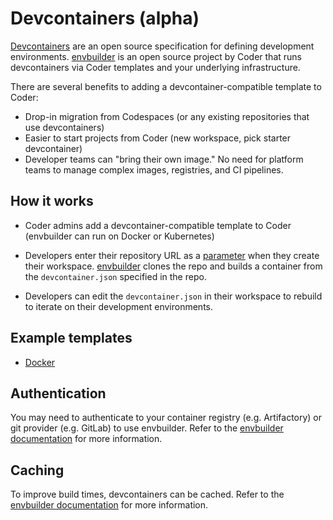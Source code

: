 # Devcontainers (alpha)

[Devcontainers](https://containers.dev) are an open source specification for defining development environments. [envbuilder](https://github.com/coder/envbuilder) is an open source project by Coder that runs devcontainers via Coder templates and your underlying infrastructure.

There are several benefits to adding a devcontainer-compatible template to Coder:

- Drop-in migration from Codespaces (or any existing repositories that use devcontainers)
- Easier to start projects from Coder (new workspace, pick starter devcontainer)
- Developer teams can "bring their own image." No need for platform teams to manage complex images, registries, and CI pipelines.

## How it works

- Coder admins add a devcontainer-compatible template to Coder (envbuilder can run on Docker or Kubernetes)

- Developers enter their repository URL as a [parameter](./parameters.md) when they create their workspace. [envbuilder](https://github.com/coder/envbuilder) clones the repo and builds a container from the `devcontainer.json` specified in the repo.

- Developers can edit the `devcontainer.json` in their workspace to rebuild to iterate on their development environments.

## Example templates

- [Docker](https://github.com/coder/coder/tree/main/examples/templates/devcontainer-docker)

## Authentication

You may need to authenticate to your container registry (e.g. Artifactory) or git provider (e.g. GitLab) to use envbuilder. Refer to the [envbuilder documentation](https://github.com/coder/envbuilder/) for more information.

## Caching

To improve build times, devcontainers can be cached. Refer to the [envbuilder documentation](https://github.com/coder/envbuilder/) for more information.
